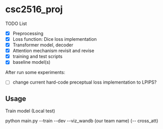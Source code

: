 # csc2516_proj

TODO List

- [x] Preprocessing
- [x] Loss function: Dice loss implementation
- [x] Transformer model, decoder
- [x] Attention mechanism revisit and revise
- [x] training and test scripts
- [x] baseline model(s)

After run some experiments:

- [ ] change current hard-code preceptual loss implementation to LPIPS?

## Usage

Train model (Local test)
 
python main.py --train --dev --viz_wandb (our team name) (-- cross_att)
